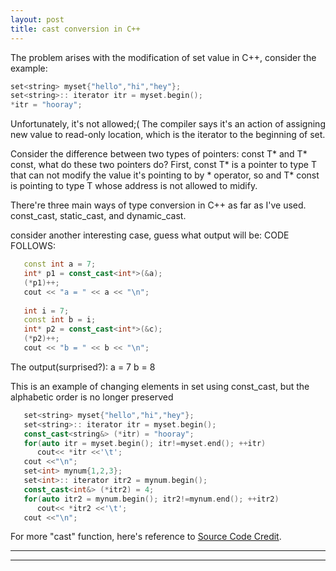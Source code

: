 ```yaml
---
layout: post
title: cast conversion in C++
---
```


The problem arises with the modification of set value in C++, consider the example: 
```cpp     
set<string> myset{"hello","hi","hey"};
set<string>:: iterator itr = myset.begin();
*itr = "hooray";
```
Unfortunately, it's not allowed;( 
The compiler says it's an action of assigning new value to read-only location, which is the iterator to the beginning of set.

Consider the difference between two types of pointers: const T* and T* const, what do these two pointers do?
First, const T* is a pointer to type T that can not modify the value it's pointing to by * operator, so and T* const
is pointing to type T whose address is not allowed to midify.

There're three main ways of type conversion in C++ as far as I've used. const_cast, static_cast, and dynamic_cast.

consider another interesting case, guess what output will be:
CODE FOLLOWS:  
```cpp     
   const int a = 7;
   int* p1 = const_cast<int*>(&a);
   (*p1)++;
   cout << "a = " << a << "\n";
   
   int i = 7;
   const int b = i;
   int* p2 = const_cast<int*>(&c);
   (*p2)++;
   cout << "b = " << b << "\n"; 
```
The output(surprised?):
a = 7
b = 8

This is an example of changing elements in set using const_cast, but the alphabetic order is no longer preserved 
```cpp
   set<string> myset{"hello","hi","hey"};
   set<string>:: iterator itr = myset.begin();
   const_cast<string&> (*itr) = "hooray";
   for(auto itr = myset.begin(); itr!=myset.end(); ++itr)
      cout<< *itr <<'\t';
   cout <<"\n";   
   set<int> mynum{1,2,3};
   set<int>:: iterator itr2 = mynum.begin();
   const_cast<int&> (*itr2) = 4;
   for(auto itr2 = mynum.begin(); itr2!=mynum.end(); ++itr2)
      cout<< *itr2 <<'\t';
   cout <<"\n";   
```
For more "cast" function, here's reference to [Source Code Credit](https://en.cppreference.com/w/cpp/language/const_cast).  


----
****
